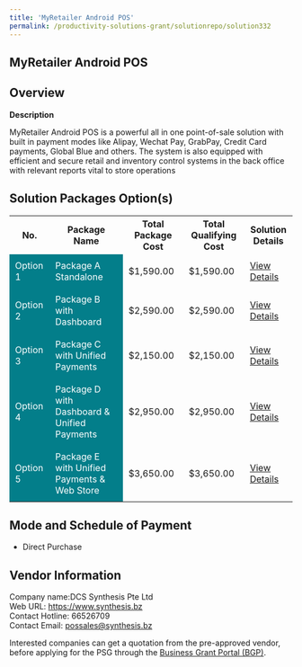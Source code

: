 ```yaml
---
title: 'MyRetailer Android POS'
permalink: /productivity-solutions-grant/solutionrepo/solution332
---
```


## MyRetailer Android POS

## Overview

**Description**

MyRetailer Android POS is a powerful all in one point-of-sale solution with built in payment modes like Alipay, Wechat Pay, GrabPay, Credit Card payments, Global Blue and others. The system is also equipped with efficient and secure retail and inventory control systems in the back office with relevant reports vital to store operations

## Solution Packages Option(s)

<table>
<tr>
<th><b>No.</b></th>
<th><b>Package Name</b></th>
<th><b>Total Package Cost</b></th>
<th><b>Total Qualifying Cost</b></th>
<th><b>Solution Details</b></th>
</tr>
<tr>
<td style='padding: 10px; background-color: #037E8A; color: #FFFFFF;'>Option 1</td>
<td style='padding: 10px; background-color: #037E8A; color: #FFFFFF;'>Package A Standalone</td>
<td style='padding: 10px;'>$1,590.00</td>
<td style='padding: 10px;'>$1,590.00</td>
<td style='padding: 10px;'><a href='/images/psg/DCS_Desensitised_Annex_3_Part_1.pdf' target='_blank'>View Details</a></td>
</tr>
<tr>
<td style='padding: 10px; background-color: #037E8A; color: #FFFFFF;'>Option 2</td>
<td style='padding: 10px; background-color: #037E8A; color: #FFFFFF;'>Package B with Dashboard</td>
<td style='padding: 10px;'>$2,590.00</td>
<td style='padding: 10px;'>$2,590.00</td>
<td style='padding: 10px;'><a href='/images/psg/DCS_Desensitised_Annex_3_Part_2.pdf' target='_blank'>View Details</a></td>
</tr>
<tr>
<td style='padding: 10px; background-color: #037E8A; color: #FFFFFF;'>Option 3</td>
<td style='padding: 10px; background-color: #037E8A; color: #FFFFFF;'>Package C with Unified Payments</td>
<td style='padding: 10px;'>$2,150.00</td>
<td style='padding: 10px;'>$2,150.00</td>
<td style='padding: 10px;'><a href='/images/psg/DCS_Desensitised_Annex_3_Part_3.pdf' target='_blank'>View Details</a></td>
</tr>
<tr>
<td style='padding: 10px; background-color: #037E8A; color: #FFFFFF;'>Option 4</td>
<td style='padding: 10px; background-color: #037E8A; color: #FFFFFF;'>Package D with Dashboard & Unified Payments</td>
<td style='padding: 10px;'>$2,950.00</td>
<td style='padding: 10px;'>$2,950.00</td>
<td style='padding: 10px;'><a href='/images/psg/DCS_Desensitised_Annex_3_Part_4.pdf' target='_blank'>View Details</a></td>
</tr>
<tr>
<td style='padding: 10px; background-color: #037E8A; color: #FFFFFF;'>Option 5</td>
<td style='padding: 10px; background-color: #037E8A; color: #FFFFFF;'>Package E with Unified Payments & Web Store</td>
<td style='padding: 10px;'>$3,650.00</td>
<td style='padding: 10px;'>$3,650.00</td>
<td style='padding: 10px;'><a href='/images/psg/DCS_Desensitised_Annex_3_Part_5.pdf' target='_blank'>View Details</a></td>
</tr>
</table>

## Mode and Schedule of Payment

 - Direct Purchase

## Vendor Information

 Company name:DCS Synthesis Pte Ltd<br>Web URL: https://www.synthesis.bz <br>Contact Hotline: 66526709 <br>Contact Email: possales@synthesis.bz

Interested companies can get a quotation from the pre-approved vendor, before applying for the PSG through the <a href='https://www.businessgrants.gov.sg/' target='_blank' rel='noopener'>Business Grant Portal (BGP)</a>.

<script src="/jquery/resize-tables.js"></script>
